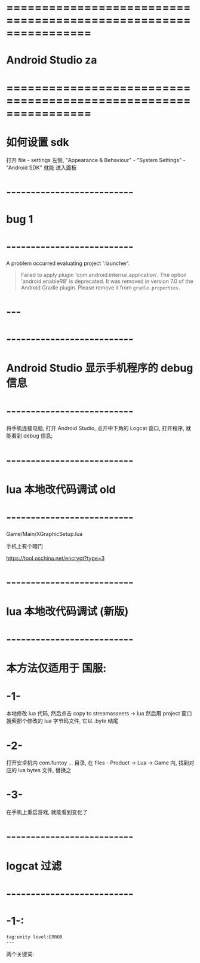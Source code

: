 # ================================================================ #
#               Android Studio  za
# ================================================================ #


# 如何设置 sdk
打开 file - settings
左侧, "Appearance & Behaviour" - "System Settings" - "Android SDK"
就能 进入面板




# -------------------------- #
#      bug 1
# -------------------------- #
A problem occurred evaluating project ':launcher'.
> Failed to apply plugin 'com.android.internal.application'.
   > The option 'android.enableR8' is deprecated.
     It was removed in version 7.0 of the Android Gradle plugin.
     Please remove it from `gradle.properties`.
# ---




# -------------------------- #
#     Android Studio 显示手机程序的 debug 信息
# -------------------------- #
将手机连接电脑, 打开 Android Studio, 点开中下角的 Logcat 窗口, 
打开程序, 就能看到 debug 信息;





# -------------------------- #
#    lua 本地改代码调试    old 
# -------------------------- #

Game/Main/XGraphicSetup.lua

手机上有个暗门

https://tool.oschina.net/encrypt?type=3




# -------------------------- #
#    lua 本地改代码调试  (新版)
# -------------------------- #

# 本方法仅适用于 国服:

# -1-
  本地修改 lua 代码, 然后点击 copy to streamasseets -> lua
  然后用 project 窗口搜索那个修改的 lua 字节码文件, 它以 .byte 结尾


# -2-
  打开安卓机内 com.funtoy ... 目录, 在 files - Product -> Lua -> Game
  内, 找到对应的 lua bytes 文件, 替换之

# -3- 
  在手机上重启游戏, 就能看到变化了






# -------------------------- #
#    logcat 过滤
# -------------------------- #

# -1-:
	tag:unity level:ERROR 
	---
两个关键词:







